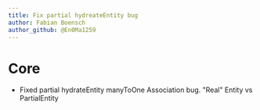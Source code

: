 ```yaml
---
title: Fix partial hydreateEntity bug
author: Fabian Boensch
author_github: @En0Ma1259
---
```

# Core
* Fixed partial hydrateEntity manyToOne Association bug. "Real" Entity vs PartialEntity
